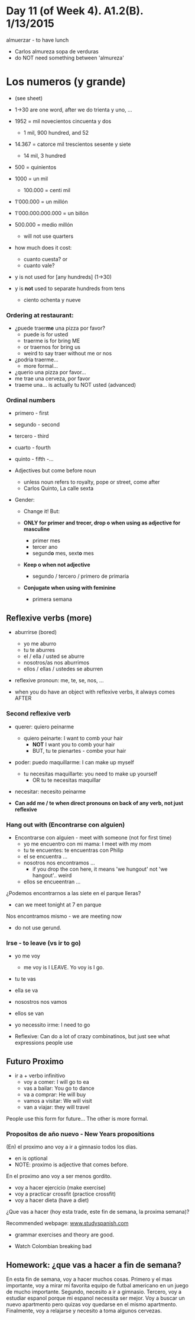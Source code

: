 Day 11 (of Week 4). A1.2(B). 1/13/2015
==========================

almuerzar - to have lunch
  - Carlos almureza sopa de verduras
  - do NOT need something between 'almureza'

# Los numeros (y grande)

  - (see sheet)
  - 1->30 are one word, after we do trienta y uno, ...
  - 1952 = mil novecientos cincuenta y dos
    - 1 mil, 900 hundred, and 52
  - 14.367 = catorce mil trescientos sesente y siete
    - 14 mil, 3 hundred

  - 500 = quinientos
  - 1000 = un mil
    - 100.000 = centi mil
  - 1'000.000 = un millón
  - 1'000.000.000.000 = un billón

  - 500.000 = medio millón
    - will not use quarters

  - how much does it cost:
    - cuanto cuesta? or 
    - cuanto vale?

  - y is not used for [any hundreds] (1->30) 
  - y is **not** used to separate hundreds from tens
    - ciento ochenta y nueve

### Ordering at restaurant:

- ¿puede traer**me** una pizza por favor?
  - puede is for usted
  - traerme is for bring ME
  - or traernos for bring us
  - weird to say traer without me or nos
- ¿podria traerme...
  - more formal...
- ¿querio una pizza por favor...
- me trae una cerveza, por favor
- traeme una... is actually tu NOT usted (advanced)

### Ordinal numbers

  - primero - first
  - segundo - second
  - tercero - third
  - cuarto - fourth
  - quinto - fifth
  -...

  - Adjectives but come before noun
    - unless noun refers to royalty, pope or street, come after
    - Carlos Quinto, La calle sexta

  - Gender:  
    - Change it! But:

    - **ONLY for primer and trecer, drop o when using as adjective for masculine**
      - primer mes
      - tercer ano
      - segund**o** mes, sext**o** mes

    - **Keep o when not adjective**
      - segundo / tercero / primero de primaria

    - **Conjugate when using with feminine**
      - primera semana

## Reflexive verbs (more)

  - aburrirse (bored)
    - yo me aburro
    - tu te aburres
    - el / ella / usted se aburre
    - nosotros/as nos aburrimos
    - ellos / ellas / ustedes se aburren

  - reflexive pronoun: me, te, se, nos, ...

  - when you do have an object with reflexive verbs, it always comes AFTER

### Second reflexive verb

  - querer: quiero peinarme
    - quiero peinarte: I want to comb your hair
      - **NOT** I want you to comb your hair
      - BUT, tu te pienartes - combe your hair
  - poder: puedo maquillarme: I can make up myself
    - tu necesitas maquillarte: you need to make up yourself
      - OR tu te necesitas maquillar
  - necesitar: necesito peinarme

  - **Can add me / te when direct pronouns on back of any verb, not just reflexive**

### Hang out with (Encontrarse con alguien)
- Encontrarse con alguien - meet with someone (not for first time)
  - yo me encuentro con mi mama: I meet with my mom
  - tu te encuentes: te encuentras con Philip
  - el se encuentra ...
  - nosotros nos encontramos ...
    - if you drop the con here, it means 'we hungout' not 'we hangout'.. weird
  - ellos se encueentran ...

¿Podemos encontrarnos a las siete en el parque lleras?
  - can we meet tonight at 7 en parque

Nos encontramos mismo - we are meeting now 
  - do not use gerund.

### Irse - to leave (vs ir to go)
- yo me voy 
  - me voy is I LEAVE. Yo voy is I go.
- tu te vas
- ella se va
- nosostros nos vamos
- ellos se van

- yo necessito irme: I need to go

- Reflexive: Can do a lot of crazy combinatinos, but just see what expressions people use

## Futuro Proximo
  - ir a + verbo infinitivo
    - voy a comer: I will go to ea 
    - vas a bailar: You go to dance
    - va a comprar: He will buy
    - vamos a visitar: We will visit
    - van a viajar: they will travel

People use this form for future... The other is more formal.

### Propositos de año nuevo - New Years propositions

(En) el proximo ano voy a ir a gimnasio todos los dias.
  - en is optional
  - NOTE: proximo is adjective that comes before.

En el proximo ano voy a ser menos gordito.
  - voy a hacer ejercicio (make exercise)
  - voy a practicar crossfit (practice crossfit)
  - voy a hacer dieta (have a diet)

¿Que vas a hacer (hoy esta trade, este fin de semana, la proxima semana)?

Recommended webpage: www.studyspanish.com
  - grammar exercises and theory are good.

- Watch Colombian breaking bad

## Homework: ¿que vas a hacer a fin de semana?

En esta fin de semana, voy a hacer muchos cosas. Primero y el mas importante,
voy a mirar mi favorita equipo de futbal americano en un juego de mucho importante.
Segundo, necesito a ir a gimnasio. Tercero, voy a estudiar espanol porque mi
espanol necessita ser mejor. Voy a buscar un nuevo apartmento pero quizas 
voy quedarse en el mismo apartmento. Finalmente, voy a relajarse y necesito
a toma algunos cervezas.
